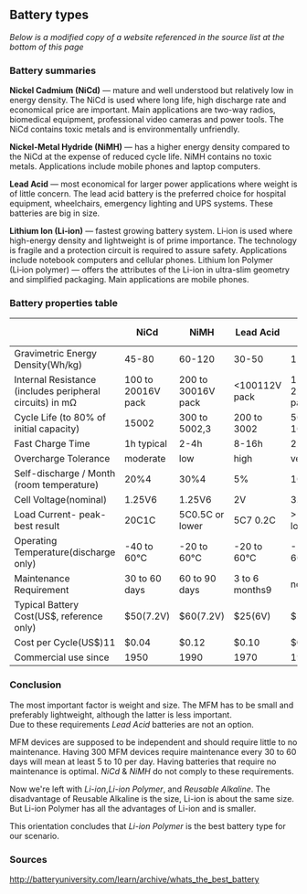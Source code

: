 Battery types
---

_Below is a modified copy of a website referenced in the source list at the bottom of this page_

### Battery summaries

**Nickel Cadmium (NiCd)** — mature and well understood but relatively low in energy density. The NiCd is used where long life, high discharge rate and economical price are important. Main applications are two-way radios, biomedical equipment, professional video cameras and power tools. The NiCd contains toxic metals and is environmentally unfriendly.

**Nickel-Metal Hydride (NiMH)** — has a higher energy density compared to the NiCd at the expense of reduced cycle life. NiMH contains no toxic metals. Applications include mobile phones and laptop computers.

**Lead Acid** — most economical for larger power applications where weight is of little concern. The lead acid battery is the preferred choice for hospital equipment, wheelchairs, emergency lighting and UPS systems. These batteries are big in size.

**Lithium Ion (Li‑ion)** — fastest growing battery system. Li‑ion is used where high-energy density and lightweight is of prime importance. The technology is fragile and a protection circuit is required to assure safety. Applications include notebook computers and cellular phones.
Lithium Ion Polymer (Li‑ion polymer) — offers the attributes of the Li-ion in ultra-slim geometry and simplified packaging. Main applications are mobile phones.

### Battery properties table

|                                                          | NiCd               | NiMH               | Lead Acid      | Li-ion               | Li-ion polymer       | ReusableAlkaline    |
|----------------------------------------------------------|--------------------|--------------------|----------------|----------------------|----------------------|---------------------|
| Gravimetric Energy Density(Wh/kg)                        | 45-80              | 60-120             | 30-50          | 110-160              | 100-130              | 80 (initial)        |
| Internal Resistance (includes peripheral circuits) in mΩ | 100 to 20016V pack | 200 to 30016V pack | <100112V pack  | 150 to 25017.2V pack | 200 to 30017.2V pack | 200 to 200016V pack |
| Cycle Life (to 80% of initial capacity)                  | 15002              | 300 to 5002,3      | 200 to 3002    | 500 to 10003         | 300 to 500           | 503 (to 50%)        |
| Fast Charge Time                                         | 1h typical         | 2-4h               | 8-16h          | 2-4h                 | 2-4h                 | 2-3h                |
| Overcharge Tolerance                                     | moderate           | low                | high           | very low             | low                  | moderate            |
| Self-discharge / Month (room temperature)                | 20%4               | 30%4               | 5%             | 10%5                 | ~10%5                | 0.3%                |
| Cell Voltage(nominal)                                    | 1.25V6             | 1.25V6             | 2V             | 3.6V                 | 3.6V                 | 1.5V                |
| Load Current-    peak-    best result                    | 20C1C              | 5C0.5C or lower    | 5C7 0.2C       | >2C1C or lower       | >2C1C or lower       | 0.5C0.2C or lower   |
| Operating Temperature(discharge only)                    | -40 to 60°C        | -20 to 60°C        | -20 to 60°C    | -20 to 60°C          | 0 to 60°C            | 0 to 65°C           |
| Maintenance Requirement                                  | 30 to 60 days      | 60 to 90 days      | 3 to 6 months9 | not req.             | not req.             | not req.            |
| Typical Battery Cost(US$, reference only)                | $50(7.2V)          | $60(7.2V)          | $25(6V)        | $100(7.2V)           | $100(7.2V)           | $5(9V)              |
| Cost per Cycle(US$)11                                    | $0.04              | $0.12              | $0.10          | $0.14                | $0.29                | $0.10-0.50          |
| Commercial use since                                     | 1950               | 1990               | 1970           | 1991                 | 1999                 | 1992                |


### Conclusion
The most important factor is weight and size. The MFM has to be small and preferably lightweight, although the latter is less important.  
Due to these requirements _Lead Acid_ batteries are not an option.

MFM devices are supposed to be independent and should require little to no maintenance. Having 300 MFM devices require maintenance every 30 to 60 days will mean at least 5 to 10 per day. Having batteries that require no maintenance is optimal. _NiCd_ & _NiMH_ do not comply to these requirements.

Now we're left with _Li-ion_,_Li-ion Polymer_, and _Reusable Alkaline_.
The disadvantage of Reusable Alkaline is the size, Li-ion is about the same size. But Li-ion Polymer has all the advantages of Li-ion and is smaller.

This orientation concludes that *Li-ion Polymer* is the best battery type for our scenario. 

### Sources
http://batteryuniversity.com/learn/archive/whats_the_best_battery
